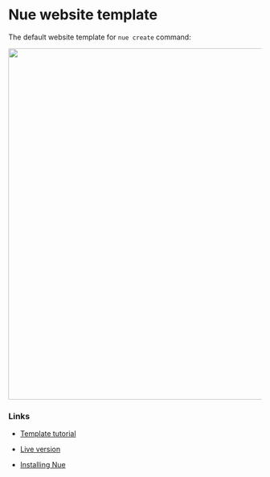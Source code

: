 
# Nue website template

The default website template for `nue create` command:

<a href="https://simple-blog.nuejs.org/">
  <img src="https://nuejs.org/img/blog-hero-big.png" width="700"></a>

### Links

* [Template tutorial](https://nuejs.org/docs/tutorial.html)

* [Live version](https://simple-blog.nuejs.org/)

* [Installing Nue](https://nuejs.org/docs/installation.html)

